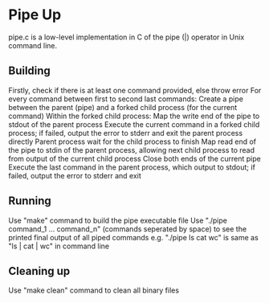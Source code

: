 # Pipe Up

pipe.c is a low-level implementation in C of the pipe (|) operator in Unix command line. 

## Building

Firstly, check if there is at least one command provided, else throw error
For every command between first to second last commands:
    Create a pipe between the parent (pipe) and a forked child process (for the current command)
    Within the forked child process:
        Map the write end of the pipe to stdout of the parent process
        Execute the current command in a forked child process; if failed, output the error to stderr and exit the parent process directly
    Parent process wait for the child process to finish
    Map read end of the pipe to stdin of the parent process, allowing next child process to read from output of the current child process
    Close both ends of the current pipe
Execute the last command in the parent process, which output to stdout; if failed, output the error to stderr and exit

## Running

Use "make" command to build the pipe executable file
Use "./pipe command_1 ... command_n" (commands seperated by space) to see the printed final output of all piped commands
e.g. "./pipe ls cat wc" is same as "ls | cat | wc" in command line

## Cleaning up

Use "make clean" command to clean all binary files

